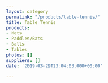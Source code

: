 ```yaml
---
layout: category
permalink: "/products/table-tennis/"
title: Table Tennis
products:
- Nets
- Paddles/Bats
- Balls
- Tables
photos: []
suppliers: []
date: '2019-03-29T23:04:03.000+00:00'

---
```

